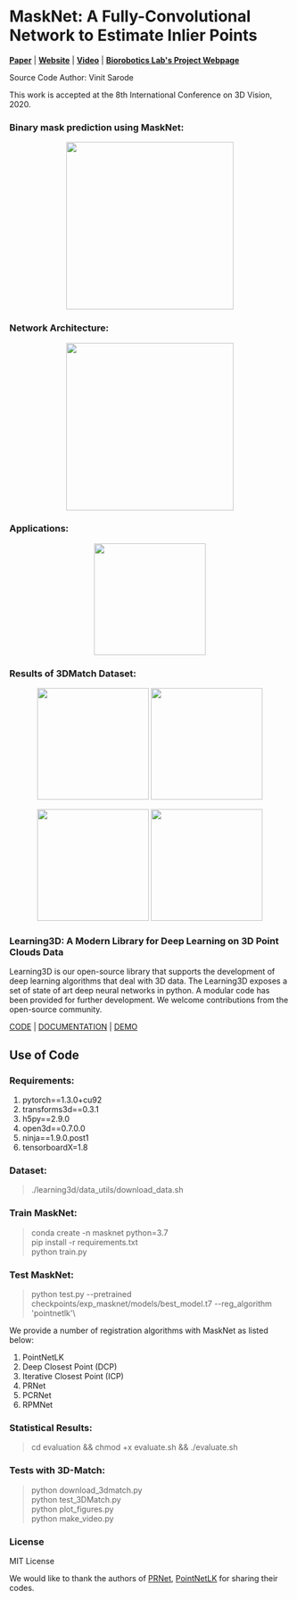 # MaskNet: A Fully-Convolutional Network to Estimate Inlier Points
[**Paper**]() | [**Website**]() | [**Video**]() | [**Biorobotics Lab's Project Webpage**](http://biorobotics.ri.cmu.edu/research/ml_registration.php)

Source Code Author: Vinit Sarode

This work is accepted at the 8th International Conference on 3D Vision, 2020.

### Binary mask prediction using MaskNet:
<p align="center">
	<img src="https://github.com/vinits5/masknet/blob/main/images/approach.gif" height="300">
</p>

### Network Architecture:
<p align="center">
	<img src="https://github.com/vinits5/masknet/blob/main/images/network.png" height="300">
</p>

### Applications:
<p align="center">
	<img src="https://github.com/vinits5/masknet/blob/main/images/applications.png" height="200">
</p>

### Results of 3DMatch Dataset:
<p align="center">
	<img src="https://github.com/vinits5/masknet/blob/main/images/3.gif" height="200">
	<img src="https://github.com/vinits5/masknet/blob/main/images/4.gif" height="200">
</p>

<p align="center">
	<img src="https://github.com/vinits5/masknet/blob/main/images/1.gif" height="200">
	<img src="https://github.com/vinits5/masknet/blob/main/images/2.gif" height="200">
</p>

### Learning3D: A Modern Library for Deep Learning on 3D Point Clouds Data
Learning3D is our open-source library that supports the development of deep learning algorithms that deal with 3D data. The Learning3D exposes a set of state of art deep neural networks in python. A modular code has been provided for further development. We welcome contributions from the open-source community.

[CODE](https://github.com/vinits5/learning3d) | [DOCUMENTATION](https://medium.com/@vinitsarode5/learning3d-a-modern-library-for-deep-learning-on-3d-point-clouds-data-48adc1fd3e0?sk=0beb59651e5ce980243bcdfbf0859b7a) | [DEMO](https://github.com/vinits5/learning3d/blob/master/examples/test_pointnet.py)

## Use of Code

### Requirements:
1. pytorch==1.3.0+cu92
2. transforms3d==0.3.1
3. h5py==2.9.0
4. open3d==0.7.0.0
5. ninja==1.9.0.post1
6. tensorboardX=1.8

### Dataset:
> ./learning3d/data_utils/download_data.sh

### Train MaskNet:
> conda create -n masknet python=3.7\
> pip install -r requirements.txt\
> python train.py

### Test MaskNet:
> python test.py --pretrained checkpoints/exp_masknet/models/best_model.t7 --reg_algorithm 'pointnetlk'\

We provide a number of registration algorithms with MaskNet as listed below:
1. PointNetLK
2. Deep Closest Point (DCP)
3. Iterative Closest Point (ICP)
4. PRNet
5. PCRNet
6. RPMNet

### Statistical Results:
> cd evaluation && chmod +x evaluate.sh && ./evaluate.sh

### Tests with 3D-Match:
> python download_3dmatch.py\
> python test_3DMatch.py\
> python plot_figures.py\
> python make_video.py

### License
MIT License


We would like to thank the authors of [PRNet](https://papers.nips.cc/paper/9085-prnet-self-supervised-learning-for-partial-to-partial-registration.pdf), [PointNetLK](https://openaccess.thecvf.com/content_CVPR_2019/papers/Aoki_PointNetLK_Robust__Efficient_Point_Cloud_Registration_Using_PointNet_CVPR_2019_paper.pdf) for sharing their codes.